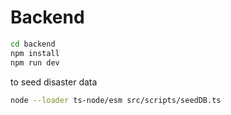 
# Backend

```bash
cd backend
npm install
npm run dev
```

to seed disaster data
```bash
node --loader ts-node/esm src/scripts/seedDB.ts
```